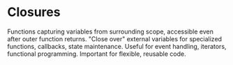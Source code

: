 # Closures

Functions capturing variables from surrounding scope, accessible even after outer function returns. "Close over" external variables for specialized functions, callbacks, state maintenance. Useful for event handling, iterators, functional programming. Important for flexible, reusable code.